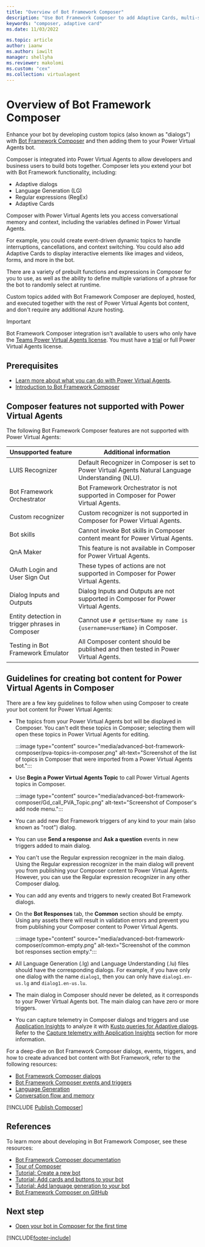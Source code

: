 ```yaml
---
title: "Overview of Bot Framework Composer"
description: "Use Bot Framework Composer to add Adaptive Cards, multi-select options, and more to your Power Virtual Agents chatbot."
keywords: "composer, adaptive card"
ms.date: 11/03/2022

ms.topic: article
author: iaanw
ms.author: iawilt
manager: shellyha
ms.reviewer: makolomi
ms.custom: "cex"
ms.collection: virtualagent
---
```


# Overview of Bot Framework Composer

Enhance your bot by developing custom topics (also known as "dialogs") with [Bot Framework Composer](/composer/) and then adding them to your Power Virtual Agents bot.

Composer is integrated into Power Virtual Agents to allow developers and business users to build bots together. Composer lets you extend your bot with Bot Framework functionality, including:

- Adaptive dialogs
- Language Generation (LG)
- Regular expressions (RegEx)
- Adaptive Cards

Composer with Power Virtual Agents lets you access conversational memory and context, including the variables defined in Power Virtual Agents.

For example, you could create event-driven dynamic topics to handle interruptions, cancellations, and context switching. You could also add Adaptive Cards to display interactive elements like images and videos, forms, and more in the bot.

There are a variety of prebuilt functions and expressions in Composer for you to use, as well as the ability to define multiple variations of a phrase for the bot to randomly select at runtime.

Custom topics added with Bot Framework Composer are deployed, hosted, and executed together with the rest of Power Virtual Agents bot content, and don't require any additional Azure hosting.

> [!IMPORTANT]
> Bot Framework Composer integration isn't available to users who only have the [Teams Power Virtual Agents license](requirements-licensing-subscriptions.md). You must have a [trial](sign-up-individual.md) or full Power Virtual Agents license.

## Prerequisites

- [Learn more about what you can do with Power Virtual Agents](fundamentals-what-is-power-virtual-agents.md).
- [Introduction to Bot Framework Composer](/composer/introduction)

## Composer features not supported with Power Virtual Agents

The following Bot Framework Composer features are not supported with Power Virtual Agents:

<!-- best viewed/edited without wordwrap -->
| Unsupported feature                             | Additional information                                                                              |
| ----------------------------------------------- | --------------------------------------------------------------------------------------------------- |
| LUIS Recognizer                                 | Default Recognizer in Composer is set to Power Virtual Agents Natural Language Understanding (NLU). |
| Bot Framework Orchestrator                      | Bot Framework Orchestrator is not supported in Composer for Power Virtual Agents.                   |
| Custom recognizer                               | Custom recognizer is not supported in Composer for Power Virtual Agents.                            |
| Bot skills                                      | Cannot invoke Bot skills in Composer content meant for Power Virtual Agents.                        |
| QnA Maker                                       | This feature is not available in Composer for Power Virtual Agents.                                 |
| OAuth Login and User Sign Out                   | These types of actions are not supported in Composer for Power Virtual Agents.                      |
| Dialog Inputs and Outputs                       | Dialog Inputs and Outputs are not supported in Composer for Power Virtual Agents.                   |
| Entity detection in trigger phrases in Composer | Cannot use `# getUserName my name is {username=userName}` in Composer.                              |
| Testing in Bot Framework Emulator               | All Composer content should be published and then tested in Power Virtual Agents.                   |

## Guidelines for creating bot content for Power Virtual Agents in Composer

There are a few key guidelines to follow when using Composer to create your bot content for Power Virtual Agents:

- The topics from your Power Virtual Agents bot will be displayed in Composer. You can't edit these topics in Composer; selecting them will open these topics in Power Virtual Agents for editing.

    :::image type="content" source="media/advanced-bot-framework-composer/pva-topics-in-composer.png" alt-text="Screenshot of the list of topics in Composer that were imported from a Power Virtual Agents bot.":::

- Use **Begin a Power Virtual Agents Topic** to call Power Virtual Agents topics in Composer.

    :::image type="content" source="media/advanced-bot-framework-composer/Gd_call_PVA_Topic.png" alt-text="Screenshot of Composer's add node menu.":::

- You can add new Bot Framework triggers of any kind to your main (also known as "root") dialog.

- You can use **Send a response** and **Ask a question** events in new triggers added to main dialog.

- You can't use the Regular expression recognizer in the main dialog. Using the Regular expression recognizer in the main dialog will prevent you from publishing your Composer content to Power Virtual Agents. However, you can use the Regular expression recognizer in any other Composer dialog.

- You can add any events and triggers to newly created Bot Framework dialogs.

- On the **Bot Responses** tab, the **Common** section should be empty. Using any assets there will result in validation errors and prevent you from publishing your Composer content to Power Virtual Agents.

    :::image type="content" source="media/advanced-bot-framework-composer/common-empty.png" alt-text="Screenshot of the common bot responses section empty.":::

- All Language Generation (.lg) and Language Understanding (.lu) files should have the corresponding dialogs. For example, if you have only one dialog with the name `dialog1`, then you can only have `dialog1.en-us.lg` and `dialog1.en-us.lu`.

- The main dialog in Composer should never be deleted, as it corresponds to your Power Virtual Agents bot. The main dialog can have zero or more triggers.

- You can capture telemetry in Composer dialogs and triggers and use [Application Insights](/azure/azure-monitor/app/app-insights-overview) to analyze it with [Kusto queries for Adaptive dialogs](/azure/bot-service/bot-builder-telemetry-analytics-queries?view=azure-bot-service-4.0&preserve-view=true#adaptive-dialogs-started-and-completed). Refer to the [Capture telemetry with Application Insights](advanced-bot-framework-composer-capture-telemetry.md) section for more information.

For a deep-dive on Bot Framework Composer dialogs, events, triggers, and how to create advanced bot content with Bot Framework, refer to the following resources:

- [Bot Framework Composer dialogs](/composer/concept-dialog)
- [Bot Framework Composer events and triggers](/composer/how-to-define-triggers)
- [Language Generation](/composer/concept-language-generation)
- [Conversation flow and memory](/composer/concept-memory)

[!INCLUDE [Publish Composer](includes/composer-publish-note.md)]

## References

To learn more about developing in Bot Framework Composer, see these resources:

- [Bot Framework Composer documentation](/composer/)
- [Tour of Composer](/composer/introduction)
- [Tutorial: Create a new bot](/composer/tutorial/tutorial-create-bot)
- [Tutorial: Add cards and buttons to your bot](/composer/tutorial/tutorial-cards)
- [Tutorial: Add language generation to your bot](/composer/tutorial/tutorial-language-generation)
- [Bot Framework Composer on GitHub](https://github.com/Microsoft/BotFramework-Composer)

## Next step

- [Open your bot in Composer for the first time](advanced-bot-framework-composer-fundamentals.md)

[!INCLUDE[footer-include](includes/footer-banner.md)]
